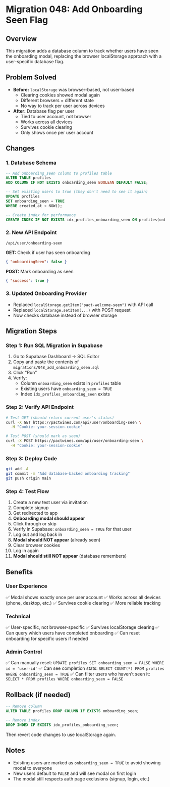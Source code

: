 # Migration 048: Add Onboarding Seen Flag

## Overview

This migration adds a database column to track whether users have seen the onboarding modal, replacing the browser localStorage approach with a user-specific database flag.

## Problem Solved

- **Before:** `localStorage` was browser-based, not user-based
  - Clearing cookies showed modal again
  - Different browsers = different state
  - No way to track per user across devices
- **After:** Database flag per user
  - Tied to user account, not browser
  - Works across all devices
  - Survives cookie clearing
  - Only shows once per user account

## Changes

### 1. Database Schema

```sql
-- Add onboarding_seen column to profiles table
ALTER TABLE profiles
ADD COLUMN IF NOT EXISTS onboarding_seen BOOLEAN DEFAULT FALSE;

-- Set existing users to true (they don't need to see it again)
UPDATE profiles
SET onboarding_seen = TRUE
WHERE created_at < NOW();

-- Create index for performance
CREATE INDEX IF NOT EXISTS idx_profiles_onboarding_seen ON profiles(onboarding_seen);
```

### 2. New API Endpoint

`/api/user/onboarding-seen`

**GET:** Check if user has seen onboarding

```json
{ "onboardingSeen": false }
```

**POST:** Mark onboarding as seen

```json
{ "success": true }
```

### 3. Updated Onboarding Provider

- Replaced `localStorage.getItem("pact-welcome-seen")` with API call
- Replaced `localStorage.setItem(...)` with POST request
- Now checks database instead of browser storage

## Migration Steps

### Step 1: Run SQL Migration in Supabase

1. Go to Supabase Dashboard → SQL Editor
2. Copy and paste the contents of `migrations/048_add_onboarding_seen.sql`
3. Click "Run"
4. Verify:
   - Column `onboarding_seen` exists in `profiles` table
   - Existing users have `onboarding_seen = TRUE`
   - Index `idx_profiles_onboarding_seen` exists

### Step 2: Verify API Endpoint

```bash
# Test GET (should return current user's status)
curl -X GET https://pactwines.com/api/user/onboarding-seen \
  -H "Cookie: your-session-cookie"

# Test POST (should mark as seen)
curl -X POST https://pactwines.com/api/user/onboarding-seen \
  -H "Cookie: your-session-cookie"
```

### Step 3: Deploy Code

```bash
git add -A
git commit -m "Add database-backed onboarding tracking"
git push origin main
```

### Step 4: Test Flow

1. Create a new test user via invitation
2. Complete signup
3. Get redirected to app
4. **Onboarding modal should appear**
5. Click through or skip
6. Verify in Supabase: `onboarding_seen = TRUE` for that user
7. Log out and log back in
8. **Modal should NOT appear** (already seen)
9. Clear browser cookies
10. Log in again
11. **Modal should still NOT appear** (database remembers)

## Benefits

### User Experience

✅ Modal shows exactly once per user account
✅ Works across all devices (phone, desktop, etc.)
✅ Survives cookie clearing
✅ More reliable tracking

### Technical

✅ User-specific, not browser-specific
✅ Survives localStorage clearing
✅ Can query which users have completed onboarding
✅ Can reset onboarding for specific users if needed

### Admin Control

✅ Can manually reset: `UPDATE profiles SET onboarding_seen = FALSE WHERE id = 'user-id'`
✅ Can see completion stats: `SELECT COUNT(*) FROM profiles WHERE onboarding_seen = TRUE`
✅ Can filter users who haven't seen it: `SELECT * FROM profiles WHERE onboarding_seen = FALSE`

## Rollback (if needed)

```sql
-- Remove column
ALTER TABLE profiles DROP COLUMN IF EXISTS onboarding_seen;

-- Remove index
DROP INDEX IF EXISTS idx_profiles_onboarding_seen;
```

Then revert code changes to use localStorage again.

## Notes

- Existing users are marked as `onboarding_seen = TRUE` to avoid showing modal to everyone
- New users default to `FALSE` and will see modal on first login
- The modal still respects auth page exclusions (signup, login, etc.)
